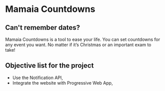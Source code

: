 # Mamaia Countdowns

## Can't remember dates?

Mamaia Countdowns is a tool to ease your life. You can set countdowns for any event you want. No matter if it’s Christmas or an important exam to take!

## Objective list for the project

- Use the Notification API,
- Integrate the website with Progressive Web App,
